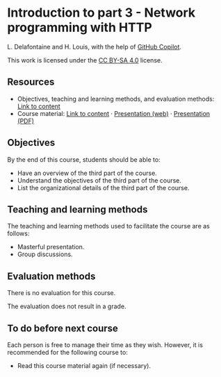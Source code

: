 # Introduction to part 3 - Network programming with HTTP

L. Delafontaine and H. Louis, with the help of
[GitHub Copilot](https://github.com/features/copilot).

This work is licensed under the [CC BY-SA 4.0][license] license.

## Resources

- Objectives, teaching and learning methods, and evaluation methods:
  [Link to content](.)
- Course material: [Link to content](./01-course-material/README.md) ·
  [Presentation (web)](https://heig-vd-dai-course.github.io/heig-vd-dai-course/11.02-introduction-to-part-3-network-programming-with-http/01-course-material/index.html)
  ·
  [Presentation (PDF)](https://heig-vd-dai-course.github.io/heig-vd-dai-course/11.02-introduction-to-part-3-network-programming-with-http/01-course-material/11.02-introduction-to-part-3-network-programming-with-http-presentation.pdf)

## Objectives

By the end of this course, students should be able to:

- Have an overview of the third part of the course.
- Understand the objectives of the third part of the course.
- List the organizational details of the third part of the course.

## Teaching and learning methods

The teaching and learning methods used to facilitate the course are as follows:

- Masterful presentation.
- Group discussions.

## Evaluation methods

There is no evaluation for this course.

The evaluation does not result in a grade.

## To do before next course

Each person is free to manage their time as they wish. However, it is
recommended for the following course to:

- Read this course material again (if necessary).

[license]:
	https://github.com/heig-vd-dai-course/heig-vd-dai-course/blob/main/LICENSE.md
